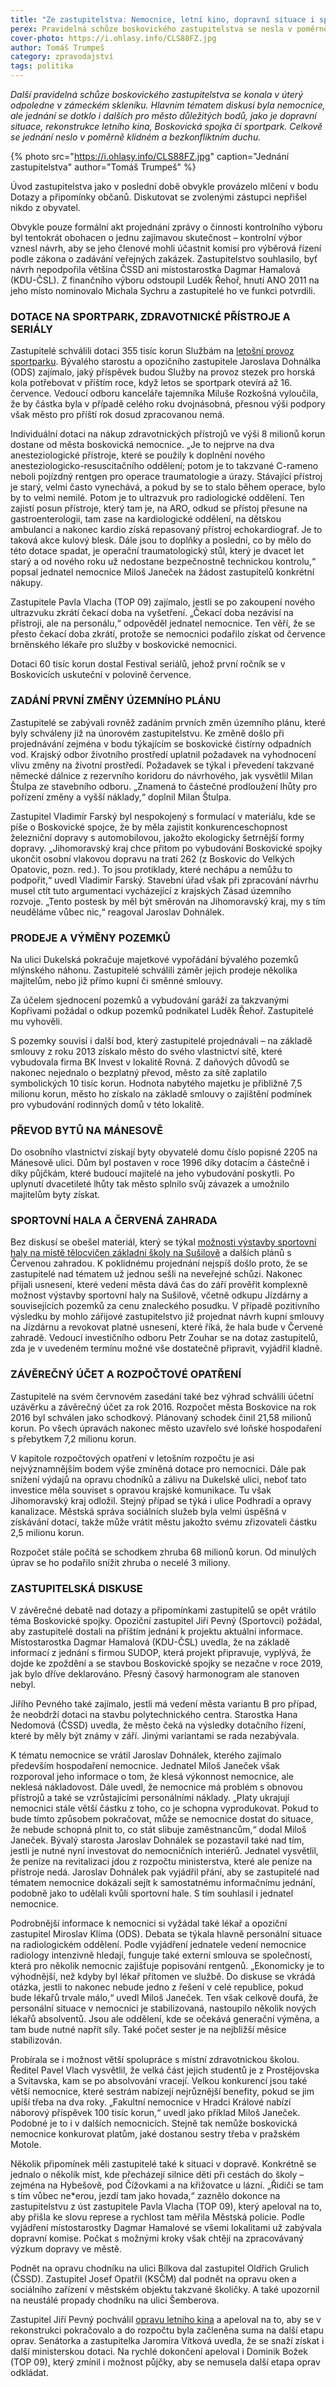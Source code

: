 ```yaml
---
title: "Ze zastupitelstva: Nemocnice, letní kino, dopravní situace i sportovní hala"
perex: Pravidelná schůze boskovického zastupitelstva se nesla v poměrně klidném a bezkonfliktním duchu.
cover-photo: https://i.ohlasy.info/CLS88FZ.jpg
author: Tomáš Trumpeš
category: zpravodajství
tags: politika
---
```


*Další pravidelná schůze boskovického zastupitelstva se konala v úterý odpoledne v zámeckém skleníku. Hlavním tématem diskusí byla nemocnice, ale jednání se dotklo i dalších pro město důležitých bodů, jako je dopravní situace, rekonstrukce letního kina, Boskovická spojka či sportpark. Celkově se jednání neslo v poměrně klidném a bezkonfliktním duchu.*

{% photo src="https://i.ohlasy.info/CLS88FZ.jpg" caption="Jednání zastupitelstva" author="Tomáš Trumpeš" %}

Úvod zastupitelstva jako v poslední době obvykle provázelo mlčení v bodu Dotazy a připomínky občanů. Diskutovat se zvolenými zástupci nepřišel nikdo z obyvatel.

Obvykle pouze formální akt projednání zprávy o činnosti kontrolního výboru byl tentokrát obohacen o jednu zajímavou skutečnost – kontrolní výbor vznesl návrh, aby se jeho členové mohli účastnit komisí pro výběrová řízení podle zákona o zadávání veřejných zakázek. Zastupitelstvo souhlasilo, byť návrh nepodpořila většina ČSSD ani místostarostka Dagmar Hamalová (KDU-ČSL).
Z finančního výboru odstoupil Luděk Řehoř, hnutí ANO 2011 na jeho místo nominovalo Michala Sychru a zastupitelé ho ve funkci potvrdili.

### DOTACE NA SPORTPARK, ZDRAVOTNICKÉ PŘÍSTROJE A SERIÁLY

Zastupitelé schválili dotaci 355 tisíc korun Službám na [letošní provoz sportparku](http://www.ohlasy.info/clanky/2017/04/sportpark.html). Bývalého starostu a opozičního zastupitele Jaroslava Dohnálka (ODS) zajímalo, jaký příspěvek budou Služby na provoz stezek pro horská kola potřebovat v příštím roce, když letos se sportpark otevírá až 16. července. Vedoucí odboru kanceláře tajemníka Miluše Rozkošná vyloučila, že by částka byla v případě celého roku dvojnásobná, přesnou výši podpory však město pro příští rok dosud zpracovanou nemá.

Individuální dotaci na nákup zdravotnických přístrojů ve výši 8 milionů korun dostane od města boskovická nemocnice. „Je to nejprve na dva anesteziologické přístroje, které se použily k doplnění nového anesteziologicko-resuscitačního oddělení; potom je to takzvané C-rameno neboli pojízdný rentgen pro operace traumatologie a úrazy. Stávající přístroj je starý, velmi často vynechává, a pokud by se to stalo během operace, bylo by to velmi nemilé. Potom je to ultrazvuk pro radiologické oddělení. Ten zajistí posun přístroje, který tam je, na ARO, odkud se přístoj přesune na gastroenterologii, tam zase na kardiologické oddělení, na dětskou ambulanci a nakonec kardio získá repasovaný přístroj echokardiograf. Je to taková akce kulový blesk. Dále jsou to doplňky a poslední, co by mělo do této dotace spadat, je operační traumatologický stůl, který je dvacet let starý a od nového roku už nedostane bezpečnostně technickou kontrolu,“ popsal jednatel nemocnice Miloš Janeček na žádost zastupitelů konkrétní nákupy.

Zastupitele Pavla Vlacha (TOP 09) zajímalo, jestli se po zakoupení nového ultrazvuku zkrátí čekací doba na vyšetření. „Čekací doba nezávisí na přístroji, ale na personálu,“ odpověděl jednatel nemocnice. Ten věří, že se přesto čekací doba zkrátí, protože se nemocnici podařilo získat od července brněnského lékaře pro služby v boskovické nemocnici. 

Dotaci 60 tisíc korun dostal Festival seriálů, jehož první ročník se v Boskovicích uskuteční v polovině července.

### ZADÁNÍ PRVNÍ ZMĚNY ÚZEMNÍHO PLÁNU

Zastupitelé se zabývali rovněž zadáním prvních změn územního plánu, které byly schváleny již na únorovém zastupitelstvu. Ke změně došlo při projednávání zejména v bodu týkajícím se boskovické čistírny odpadních vod. Krajský odbor životního prostředí uplatnil požadavek na vyhodnocení vlivu změny na životní prostředí. Požadavek se týkal i převedení takzvané německé dálnice z rezervního koridoru do návrhového, jak vysvětlil Milan Štulpa ze stavebního odboru. „Znamená to částečné prodloužení lhůty pro pořízení změny a vyšší náklady,“ doplnil Milan Štulpa.

Zastupitel Vladimír Farský byl nespokojený s formulací v materiálu, kde se píše o Boskovické spojce, že by měla zajistit konkurenceschopnost železniční dopravy s automobilovou, jakožto ekologicky šetrnější formy dopravy. „Jihomoravský kraj chce přitom po vybudování Boskovické spojky ukončit osobní vlakovou dopravu na trati 262 (z Boskovic do Velkých Opatovic, pozn. red.). To jsou protiklady, které nechápu a nemůžu to podpořit,“ uvedl Vladimír Farský. Stavební úřad však při zpracování návrhu musel ctít tuto argumentaci vycházející z krajských Zásad územního rozvoje. „Tento postesk by měl být směrován na Jihomoravský kraj, my s tím neuděláme vůbec nic,“ reagoval Jaroslav Dohnálek.

### PRODEJE A VÝMĚNY POZEMKŮ

Na ulici Dukelská pokračuje majetkové vypořádání bývalého pozemků mlýnského náhonu. Zastupitelé schválili záměr jejich prodeje několika majitelům, nebo již přímo kupní či směnné smlouvy.

Za účelem sjednocení pozemků a vybudování garáží za takzvanými Kopřivami požádal o odkup pozemků podnikatel Luděk Řehoř. Zastupitelé mu vyhověli.

S pozemky souvisí i další bod, který zastupitelé projednávali – na základě smlouvy z roku 2013 získalo město do svého vlastnictví sítě, které vybudovala firma BK Invest v lokalitě Rovná. Z daňových důvodů se nakonec nejednalo o bezplatný převod, město za sítě zaplatilo symbolických 10 tisíc korun. Hodnota nabytého majetku je přibližně 7,5 milionu korun, město ho získalo na základě smlouvy o zajištění podmínek pro vybudování rodinných domů v této lokalitě.

### PŘEVOD BYTŮ NA MÁNESOVĚ

Do osobního vlastnictví získají byty obyvatelé domu číslo popisné 2205 na Mánesově ulici. Dům byl postaven v roce 1996 díky dotacím a částečně i díky půjčkám, které budoucí majitelé na jeho vybudování poskytli. Po uplynutí dvacetileté lhůty tak město splnilo svůj závazek a umožnilo majitelům byty získat.

### SPORTOVNÍ HALA A ČERVENÁ ZAHRADA

Bez diskusí se obešel materiál, který se týkal [možnosti výstavby sportovní haly na místě tělocvičen základní školy na Sušilově](http://www.ohlasy.info/clanky/2017/05/hala-susilova.html) a dalších plánů s Červenou zahradou. K poklidnému projednání nejspíš došlo proto, že se zastupitelé nad tématem už jednou sešli na neveřejné schůzi. Nakonec přijali usnesení, které vedení města dává čas do září prověřit komplexně možnost výstavby sportovní haly na Sušilově, včetně odkupu Jízdárny a souvisejících pozemků za cenu znaleckého posudku. V případě pozitivního výsledku by mohlo zářijové zastupitelstvo již projednat návrh kupní smlouvy na Jízdárnu a revokovat platné usnesení, které říká, že hala bude v Červené zahradě. Vedoucí investičního odboru Petr Zouhar se na dotaz zastupitelů, zda je v uvedeném termínu možné vše dostatečně připravit, vyjádřil kladně.

### ZÁVĚREČNÝ ÚČET A ROZPOČTOVÉ OPATŘENÍ

Zastupitelé na svém červnovém zasedání také bez výhrad schválili účetní uzávěrku a závěrečný účet za rok 2016. Rozpočet města Boskovice na rok 2016 byl schválen jako schodkový. Plánovaný schodek činil 21,58 milionů korun. Po všech úpravách nakonec město uzavřelo své loňské hospodaření s přebytkem 7,2 milionu korun.

V kapitole rozpočtových opatření v letošním rozpočtu je asi nejvýznamnějším bodem výše zmíněná dotace pro nemocnici. Dále pak snížení výdajů na opravu chodníků a zálivu na Dukelské ulici, neboť tato investice měla souviset s opravou krajské komunikace. Tu však Jihomoravský kraj odložil. Stejný případ se týká i ulice Podhradí a opravy kanalizace.
Městská správa sociálních služeb byla velmi úspěšná v získávání dotací, takže může vrátit městu jakožto svému zřizovateli částku 2,5 milionu korun.

Rozpočet stále počítá se schodkem zhruba 68 milionů korun. Od minulých úprav se ho podařilo snížit zhruba o necelé 3 miliony.

### ZASTUPITELSKÁ DISKUSE

V závěrečné debatě nad dotazy a připomínkami zastupitelů se opět vrátilo téma Boskovické spojky. Opoziční zastupitel Jiří Pevný (Sportovci) požádal, aby zastupitelé dostali na příštím jednání k projektu aktuální informace. Místostarostka Dagmar Hamalová (KDU-ČSL) uvedla, že na základě informací z jednání s firmou SUDOP, která projekt připravuje, vyplývá, že dojde ke zpoždění a se stavbou Boskovické spojky se nezačne v roce 2019, jak bylo dříve deklarováno. Přesný časový harmonogram ale stanoven nebyl.

Jiřího Pevného také zajímalo, jestli má vedení města variantu B pro případ, že neobdrží dotaci na stavbu polytechnického centra. Starostka Hana Nedomová (ČSSD) uvedla, že město čeká na výsledky dotačního řízení, které by měly být známy v září. Jinými variantami se rada nezabývala.

K tématu nemocnice se vrátil Jaroslav Dohnálek, kterého zajímalo především hospodaření nemocnice. Jednatel Miloš Janeček však rozporoval jeho informace o tom, že klesá výkonnost nemocnice, ale neklesá nákladovost. Dále uvedl, že nemocnice má problém s obnovou přístrojů a také se vzrůstajícími personálními náklady. „Platy ukrajují nemocnici stále větší částku z toho, co je schopna vyprodukovat. Pokud to bude tímto způsobem pokračovat, může se nemocnice dostat do situace, že nebude schopná plnit to, co stát slibuje zaměstnancům,“ dodal Miloš Janeček. Bývalý starosta Jaroslav Dohnálek se pozastavil také nad tím, jestli je nutné nyní investovat do nemocničních interiérů. Jednatel vysvětlil, že peníze na revitalizaci jdou z rozpočtu ministerstva, které ale peníze na přístroje nedá. Jaroslav Dohnálek pak vyjádřil přání, aby se zastupitelé nad tématem nemocnice dokázali sejít k samostatnému informačnímu jednání, podobně jako to udělali kvůli sportovní hale. S tím souhlasil i jednatel nemocnice.

Podrobnější informace k nemocnici si vyžádal také lékař a opoziční zastupitel Miroslav Klíma (ODS). Debata se týkala hlavně personální situace na radiologickém oddělení. Podle vyjádření jednatele vedení nemocnice radiology intenzivně hledají, funguje také externí smlouva se společností, která pro několik nemocnic zajišťuje popisování rentgenů. „Ekonomicky je to výhodnější, než kdyby byl lékař přítomen ve službě. Do diskuse se vkrádá otázka, jestli to nakonec nebude jedno z řešení v celé republice, pokud bude lékařů trvale málo,“ uvedl Miloš Janeček. Ten však celkově doufá, že personální situace v nemocnici je stabilizovaná, nastoupilo několik nových lékařů absolventů. Jsou ale oddělení, kde se očekává generační výměna, a tam bude nutné napřít síly. Také počet sester je na nejbližší měsíce stabilizován.

Probírala se i možnost větší spolupráce s místní zdravotnickou školou. Ředitel Pavel Vlach vysvětlil, že velká část jejich studentů je z Prostějovska a Svitavska, kam se po absolvování vracejí. Velkou konkurencí jsou také větší nemocnice, které sestrám nabízejí nejrůznější benefity, pokud se jim upíší třeba na dva roky. „Fakultní nemocnice v Hradci Králové nabízí náborový příspěvek 100 tisíc korun,“ uvedl jako příklad Miloš Janeček. Podobné je to i v dalších nemocnicích. Stejně tak nemůže boskovická nemocnice konkurovat platům, jaké dostanou sestry třeba v pražském Motole.

Několik připomínek měli zastupitelé také k situaci v dopravě. Konkrétně se jednalo o několik míst, kde přecházejí silnice děti při cestách do školy – zejména na Hybešově, pod Čížovkami a na křižovatce u lázní. „Řidiči se tam s tím vůbec ne*erou, jezdí tam jako hovada,“ zaznělo dokonce na zastupitelstvu z úst zastupitele Pavla Vlacha (TOP 09), který apeloval na to, aby přišla ke slovu represe a rychlost tam měřila Městská policie. Podle vyjádření místostarostky Dagmar Hamalové se všemi lokalitami už zabývala dopravní komise. Počkat s možnými kroky však chtějí na zpracovávaný výzkum dopravy ve městě.

Podnět na opravu chodníku na ulici Bílkova dal zastupitel Oldřich Grulich (ČSSD). Zastupitel Josef Opatřil (KSČM) dal podnět na opravu oken a sociálního zařízení v městském objektu takzvané školičky. A také upozornil na neustálé propady chodníku na ulici Šemberova.

Zastupitel Jiří Pevný pochválil [opravu letního kina](http://www.ohlasy.info/clanky/2017/05/letnak-zije.html) a apeloval na to, aby se v rekonstrukci pokračovalo a do rozpočtu byla začleněna suma na další etapu oprav. Senátorka a zastupitelka Jaromíra Vítková uvedla, že se snaží získat i další ministerskou dotaci. Na rychlé dokončení apeloval i Dominik Božek (TOP 09), který zmínil i možnost půjčky, aby se nemusela další etapa oprav odkládat.
